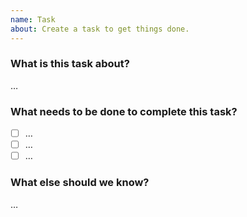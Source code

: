 ```yaml
---
name: Task
about: Create a task to get things done.
---
```


### What is this task about?

…

### What needs to be done to complete this task?

- [ ] …
- [ ] …
- [ ] …

### What else should we know?

…
